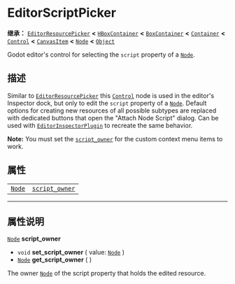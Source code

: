 <!-- ⚠ 请勿编辑本文件 ⚠ -->
<!-- 本文档使用脚本从 WeDot 引擎源码仓库生成。 -->
<!-- 生成脚本：https://github.com/WeDot-Engine/WeDot/tree/4.3/doc/tools/make_md.py； -->
<!-- 原文件：https://github.com/WeDot-Engine/WeDot/tree/4.3/doc/classes/EditorScriptPicker.xml。 -->

<div id="_class_editorscriptpicker"></div>

# EditorScriptPicker

**继承：** [`EditorResourcePicker`](class_editorresourcepicker.md) **<** [`HBoxContainer`](class_hboxcontainer.md) **<** [`BoxContainer`](class_boxcontainer.md) **<** [`Container`](class_container.md) **<** [`Control`](class_control.md) **<** [`CanvasItem`](class_canvasitem.md) **<** [`Node`](class_node.md) **<** [`Object`](class_object.md)

Godot editor's control for selecting the `script` property of a [`Node`](class_node.md).

## 描述

Similar to [`EditorResourcePicker`](class_editorresourcepicker.md) this [`Control`](class_control.md) node is used in the editor's Inspector dock, but only to edit the `script` property of a [`Node`](class_node.md). Default options for creating new resources of all possible subtypes are replaced with dedicated buttons that open the "Attach Node Script" dialog. Can be used with [`EditorInspectorPlugin`](class_editorinspectorplugin.md) to recreate the same behavior.

 **Note:** You must set the [`script_owner`](#class_editorscriptpicker_property_script_owner) for the custom context menu items to work.

## 属性

|||
|:-:|:--|
| [`Node`](class_node.md) | [`script_owner`](#class_editorscriptpicker_property_script_owner) |

<!-- rst-class:: classref-section-separator -->

---

## 属性说明

<div id="_class_editorscriptpicker_property_script_owner"></div>

[`Node`](class_node.md) **script_owner** <div id="class_editorscriptpicker_property_script_owner"></div>

- `void` **set_script_owner** ( value: [`Node`](class_node.md) )
- [`Node`](class_node.md) **get_script_owner** ( )

The owner [`Node`](class_node.md) of the script property that holds the edited resource.

[^virtual]: 本方法通常需要用户覆盖才能生效。
[^const]: 本方法无副作用，不会修改该实例的任何成员变量。
[^vararg]: 本方法除了能接受在此处描述的参数外，还能够继续接受任意数量的参数。
[^constructor]: 本方法用于构造某个类型。
[^static]: 调用本方法无需实例，可直接使用类名进行调用。
[^operator]: 本方法描述的是使用本类型作为左操作数的有效运算符。
[^bitfield]: 这个值是由下列位标志构成位掩码的整数。
[^void]: 无返回值。
